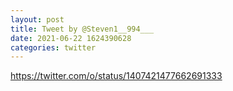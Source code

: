 ```yaml
--- 
layout: post 
title: Tweet by @Steven1__994___ 
date: 2021-06-22 1624390628 
categories: twitter 
--- 
```

https://twitter.com/o/status/1407421477662691333